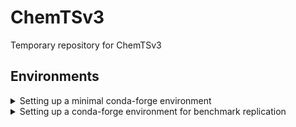 # ChemTSv3
Temporary repository for ChemTSv3

## Environments

<details>
  <summary>Setting up a minimal conda-forge environment</summary>

This section explains how to set up a minimal conda-forge environment. This environment can run all tutorial notebooks.

### Available classes
- **Transition**: `RNNTransition`, `GPT2Transition`, `JensenTransition`, `SMIRKSTransition`
- **Reward**: `JScoreReward`, `LogPReward`
- The corresponding Node classes, along with all implemented Filter and Policy classes, are also available in this environment.

### Setup steps

```bash
conda create -n v3env-m python=3.11.13
conda activate v3env-m
conda install -c conda-forge ipykernel rdkit transformers pytorch pytorch-gpu
```
Note: For CPU-only environments, omit pytorch-gpu from the last command.
</details>

<details>
  <summary>Setting up a conda-forge environment for benchmark replication</summary>

This section explains how to set up a conda-forge environment to replicate benchmark results.

### Available classes
- **Transition**: `RNNTransition`, `GPT2Transition`, `JensenTransition`(, `SMIRKSTransition`)
- **Reward**: `GuacaMolReward`, `TDCReward`(, `JScoreReward`, `LogPReward`) 
- The corresponding Node classes, along with all implemented Filter and Policy classes, are also available in this environment.

### Setup steps

```bash
conda create -n v3env-b python=3.11.13
conda activate v3env-b
conda install -c conda-forge pytdc=1.1.14 guacamol ipykernel
conda install -c conda-forge pytorch pytorch-gpu
```
Note: For CPU-only environments, omit pytorch-gpu from the last command.
</details>
